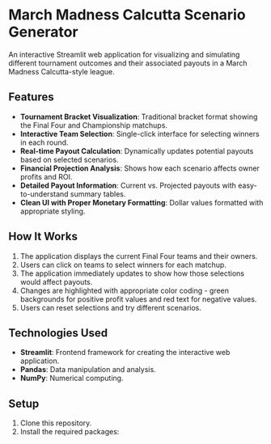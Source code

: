 # March Madness Calcutta Scenario Generator

An interactive Streamlit web application for visualizing and simulating different tournament outcomes and their associated payouts in a March Madness Calcutta-style league.

## Features

- **Tournament Bracket Visualization**: Traditional bracket format showing the Final Four and Championship matchups.
- **Interactive Team Selection**: Single-click interface for selecting winners in each round.
- **Real-time Payout Calculation**: Dynamically updates potential payouts based on selected scenarios.
- **Financial Projection Analysis**: Shows how each scenario affects owner profits and ROI.
- **Detailed Payout Information**: Current vs. Projected payouts with easy-to-understand summary tables.
- **Clean UI with Proper Monetary Formatting**: Dollar values formatted with appropriate styling.

## How It Works

1. The application displays the current Final Four teams and their owners.
2. Users can click on teams to select winners for each matchup.
3. The application immediately updates to show how those selections would affect payouts.
4. Changes are highlighted with appropriate color coding - green backgrounds for positive profit values and red text for negative values.
5. Users can reset selections and try different scenarios.

## Technologies Used

- **Streamlit**: Frontend framework for creating the interactive web application.
- **Pandas**: Data manipulation and analysis.
- **NumPy**: Numerical computing.

## Setup

1. Clone this repository.
2. Install the required packages: